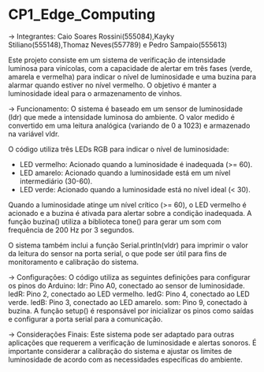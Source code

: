 # CP1_Edge_Computing
-> Integrantes: Caio Soares Rossini(555084),Kayky Stiliano(555148),Thomaz Neves(557789) e Pedro Sampaio(555613)

Este projeto consiste em um sistema de verificação de intensidade luminosa para vinícolas, com a capacidade de alertar em três fases (verde, amarela e vermelha) para indicar o nível de luminosidade e uma buzina para alarmar quando estiver no nível vermelho. O objetivo é manter a luminosidade ideal para o armazenamento de vinhos.

-> Funcionamento:
O sistema é baseado em um sensor de luminosidade (ldr) que mede a intensidade luminosa do ambiente. O valor medido é convertido em uma leitura analógica (variando de 0 a 1023) e armazenado na variável vldr.

O código utiliza três LEDs RGB para indicar o nível de luminosidade:
- LED vermelho: Acionado quando a luminosidade é inadequada (>= 60).
- LED amarelo: Acionado quando a luminosidade está em um nível intermediário (30-60).
- LED verde: Acionado quando a luminosidade está no nível ideal (< 30).

Quando a luminosidade atinge um nível crítico (>= 60), o LED vermelho é acionado e a buzina é ativada para alertar sobre a condição inadequada. A função buzina() utiliza a biblioteca tone() para gerar um som com frequência de 200 Hz por 3 segundos.

O sistema também inclui a função Serial.println(vldr) para imprimir o valor da leitura do sensor na porta serial, o que pode ser útil para fins de monitoramento e calibração do sistema.

-> Configurações:
O código utiliza as seguintes definições para configurar os pinos do Arduino:
ldr: Pino A0, conectado ao sensor de luminosidade.
ledR: Pino 2, conectado ao LED vermelho.
ledG: Pino 4, conectado ao LED verde.
ledB: Pino 3, conectado ao LED amarelo.
som: Pino 9, conectado à buzina.
A função setup() é responsável por inicializar os pinos como saídas e configurar a porta serial para a comunicação.

-> Considerações Finais:
Este sistema pode ser adaptado para outras aplicações que requerem a verificação de luminosidade e alertas sonoros. É importante considerar a calibração do sistema e ajustar os limites de luminosidade de acordo com as necessidades específicas do ambiente.
